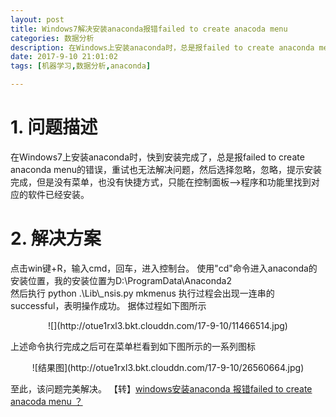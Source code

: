 ```yaml
---
layout: post
title: Windows7解决安装anaconda报错failed to create anacoda menu 
categories: 数据分析
description: 在Windows上安装anaconda时，总是报failed to create anaconda menu的错误。
date: 2017-9-10 21:01:02
tags: [机器学习,数据分析,anaconda]

---
```

# 1. 问题描述
在Windows7上安装anaconda时，快到安装完成了，总是报failed to create anaconda menu的错误，重试也无法解决问题，然后选择忽略，忽略，提示安装完成，但是没有菜单，也没有快捷方式，只能在控制面板——>程序和功能里找到对应的软件已经安装。

# 2. 解决方案
点击win键+R，输入cmd，回车，进入控制台。
使用"cd"命令进入anaconda的安装位置，我的安装位置为D:\ProgramData\Anaconda2\
然后执行 python .\Lib\\_nsis.py mkmenus
执行过程会出现一连串的successful，表明操作成功。
据体过程如下图所示
<center>
![](http://otue1rxl3.bkt.clouddn.com/17-9-10/11466514.jpg)
</center>

上述命令执行完成之后可在菜单栏看到如下图所示的一系列图标
<center>
![结果图](http://otue1rxl3.bkt.clouddn.com/17-9-10/26560664.jpg)
</center>

至此，该问题完美解决。
【转】[windows安装anaconda 报错failed to create anacoda menu ？](http://blog.csdn.net/lixiangyong123/article/details/55816168)